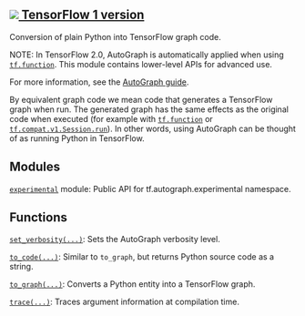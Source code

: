 [ ![](https://tensorflow.google.cn/images/tf_logo_32px.png) TensorFlow 1
version](/versions/r1.15/api_docs/python/tf/compat/v2/autograph)  
---  
  
Conversion of plain Python into TensorFlow graph code.

NOTE: In TensorFlow 2.0, AutoGraph is automatically applied when using
[`tf.function`](https://tensorflow.google.cn/api_docs/python/tf/function).
This module contains lower-level APIs for advanced use.

For more information, see the [AutoGraph
guide](https://tensorflow.google.cn/guide/autograph).

By equivalent graph code we mean code that generates a TensorFlow graph when
run. The generated graph has the same effects as the original code when
executed (for example with
[`tf.function`](https://tensorflow.google.cn/api_docs/python/tf/function) or
[`tf.compat.v1.Session.run`](https://tensorflow.google.cn/api_docs/python/tf/compat/v1/Session#run)).
In other words, using AutoGraph can be thought of as running Python in
TensorFlow.

## Modules

[`experimental`](https://tensorflow.google.cn/api_docs/python/tf/compat/v2/autograph/experimental)
module: Public API for tf.autograph.experimental namespace.

## Functions

[`set_verbosity(...)`](https://tensorflow.google.cn/api_docs/python/tf/autograph/set_verbosity):
Sets the AutoGraph verbosity level.

[`to_code(...)`](https://tensorflow.google.cn/api_docs/python/tf/autograph/to_code):
Similar to `to_graph`, but returns Python source code as a string.

[`to_graph(...)`](https://tensorflow.google.cn/api_docs/python/tf/autograph/to_graph):
Converts a Python entity into a TensorFlow graph.

[`trace(...)`](https://tensorflow.google.cn/api_docs/python/tf/autograph/trace):
Traces argument information at compilation time.

